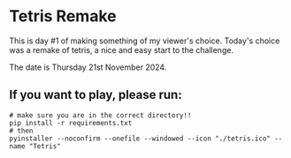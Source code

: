 # Tetris Remake

This is day #1 of making something of my viewer's choice. Today's choice was a remake of tetris, a nice and easy start to the challenge.

The date is Thursday 21st November 2024.

## If you want to play, please run:

```
# make sure you are in the correct directory!!
pip install -r requirements.txt
# then
pyinstaller --noconfirm --onefile --windowed --icon "./tetris.ico" --name "Tetris"
```
